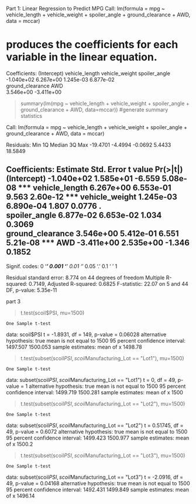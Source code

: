 Part 1: Linear Regression to Predict MPG
Call:
lm(formula = mpg ~ vehicle_length + vehicle_weight + spoiler_angle + 
    ground_clearance + AWD, data = mccar)

# produces the coefficients for each variable in the linear equation.
Coefficients:
     (Intercept)    vehicle_length    vehicle_weight     spoiler_angle  
      -1.040e+02         6.267e+00         1.245e-03         6.877e-02  
ground_clearance               AWD  
       3.546e+00        -3.411e+00  

> summary(lm(mpg ~ vehicle_length + vehicle_weight + spoiler_angle +  ground_clearance + AWD, data=mccar)) #generate summary statistics

Call:
lm(formula = mpg ~ vehicle_length + vehicle_weight + spoiler_angle + 
    ground_clearance + AWD, data = mccar)

Residuals:
     Min       1Q   Median       3Q      Max 
-19.4701  -4.4994  -0.0692   5.4433  18.5849 

Coefficients:
                   Estimate Std. Error t value Pr(>|t|)    
(Intercept)      -1.040e+02  1.585e+01  -6.559 5.08e-08 ***
vehicle_length    6.267e+00  6.553e-01   9.563 2.60e-12 ***
vehicle_weight    1.245e-03  6.890e-04   1.807   0.0776 .  
spoiler_angle     6.877e-02  6.653e-02   1.034   0.3069    
ground_clearance  3.546e+00  5.412e-01   6.551 5.21e-08 ***
AWD              -3.411e+00  2.535e+00  -1.346   0.1852    
---
Signif. codes:  0 ‘***’ 0.001 ‘**’ 0.01 ‘*’ 0.05 ‘.’ 0.1 ‘ ’ 1

Residual standard error: 8.774 on 44 degrees of freedom
Multiple R-squared:  0.7149,	Adjusted R-squared:  0.6825 
F-statistic: 22.07 on 5 and 44 DF,  p-value: 5.35e-11


part 3
> t.test(scoil$PSI, mu=1500)

	One Sample t-test

data:  scoil$PSI
t = -1.8931, df = 149, p-value = 0.06028
alternative hypothesis: true mean is not equal to 1500
95 percent confidence interval:
 1497.507 1500.053
sample estimates:
mean of x 
  1498.78 


> t.test(subset(scoil$PSI,scoil$Manufacturing_Lot == "Lot1"), mu=1500)

	One Sample t-test

data:  subset(scoil$PSI, scoil$Manufacturing_Lot == "Lot1")
t = 0, df = 49, p-value = 1
alternative hypothesis: true mean is not equal to 1500
95 percent confidence interval:
 1499.719 1500.281
sample estimates:
mean of x 
     1500 

> t.test(subset(scoil$PSI,scoil$Manufacturing_Lot == "Lot2"), mu=1500)

	One Sample t-test

data:  subset(scoil$PSI, scoil$Manufacturing_Lot == "Lot2")
t = 0.51745, df = 49, p-value = 0.6072
alternative hypothesis: true mean is not equal to 1500
95 percent confidence interval:
 1499.423 1500.977
sample estimates:
mean of x 
   1500.2 

> t.test(subset(scoil$PSI,scoil$Manufacturing_Lot == "Lot3"), mu=1500)

	One Sample t-test

data:  subset(scoil$PSI, scoil$Manufacturing_Lot == "Lot3")
t = -2.0916, df = 49, p-value = 0.04168
alternative hypothesis: true mean is not equal to 1500
95 percent confidence interval:
 1492.431 1499.849
sample estimates:
mean of x 
  1496.14 